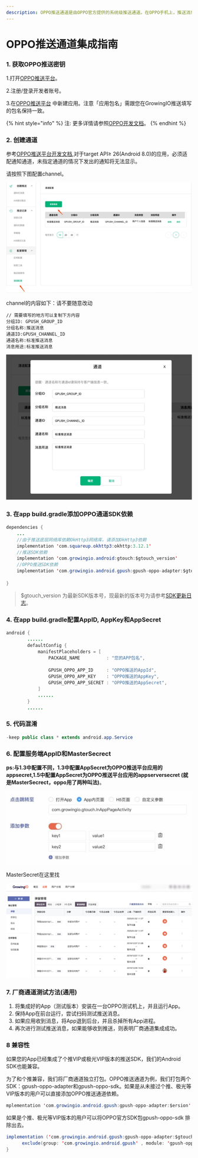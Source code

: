 ```yaml
---
description: OPPO推送通道是由OPPO官方提供的系统级推送通道。在OPPO手机上，推送消息能够通过OPPO的系统通道抵达终端，并且无需打开应用就能够收到推送。
---
```


# OPPO推送通道集成指南

### 1. 获取OPPO推送密钥

1.打开[OPPO推送平台](https://push.oppo.com/)。

2.注册/登录开发者账号。

3.在[OPPO推送平台](https://push.oppo.com/) 中新建应用。注意「应用包名」需跟您在GrowingIO推送填写的包名保持一致。

{% hint style="info" %}
注: 更多详情请参照[OPPO开发文档](https://push.oppo.com/documents)。
{% endhint %}

### 2. 创建通道

参考[OPPO推送平台开发文档](https://open.oppomobile.com/wiki/doc#id=10289),对于target API≥ 26\(Android 8.0\)的应用，必须适配通知通道，未指定通道的情况下发出的通知将无法显示。

请按照下图配置channel。

![](../../.gitbook/assets/111.png)

channel的内容如下：请不要随意改动

```text
// 需要填写的地方可以复制下方内容
分组ID: GPUSH_GROUP_ID
分组名称:推送消息
通道ID:GPUSH_CHANNEL_ID
通道名称:标准推送消息
消息用途:标准推送消息
```

![](../../.gitbook/assets/222.png)

### 3. 在app build.gradle添加OPPO通道SDK依赖

```java
dependencies {
    ...
    //由于推送底层网络库依赖OkHttp3网络库，请添加OkHttp3依赖
    implementation 'com.squareup.okhttp3:okhttp:3.12.1'
    //推送SDK依赖
    implementation 'com.growingio.android:gtouch:$gtouch_version'
    //OPPO推送SDK依赖 
    implementation 'com.growingio.android.gpush:gpush-oppo-adapter:$gtouch_version'
    
}
```

> $gtouch\_version 为最新SDK版本号，现最新的版本号为请参考[SDK更新日志](../integrations/changelog.md)。

### 4. 在app build.gradle配置AppID, AppKey和AppSecret

```java
android {
        ......
        defaultConfig {
            manifestPlaceholders = [
                PACKAGE_NAME          : "您的APP包名",

                GPUSH_OPPO_APP_ID     : "OPPO推送的AppId",
                GPUSH_OPPO_APP_KEY    : "OPPO推送的AppKey",
                GPUSH_OPPO_APP_SECRET : "OPPO推送的AppSecret",
            ]
            ......
        }
        ......
```

### 5. 代码混淆

```java
-keep public class * extends android.app.Service
```

### 6. 配置服务端AppID和**MasterSecrect**

**ps:与1.3中配置不同，1.3中配置AppSecret为OPPO推送平台应用的appsecret,1.5中配置AppSecret为OPPO推送平台应用的appserversecret \(就是MasterSecrect，oppo用了两种叫法\)**。

![](../../.gitbook/assets/image%20%2825%29.png)

MasterSecret在这里找

![](../../.gitbook/assets/image%20%28181%29.png)

### 7. 厂商通道测试方法\(通用\)

1. 将集成好的App（测试版本）安装在一台OPPO测试机上，并且运行App。
2. 保持App在前台运行，尝试扫码测试推送消息。
3. 如果应用收到消息，将App退到后台，并且杀掉所有App进程。
4. 再次进行测试推送消息，如果能够收到推送，则表明厂商通道集成成功。

### 8 兼容性

如果您的App已经集成了个推VIP或极光VIP版本的推送SDK，我们的Android SDK也能兼容。

为了和个推兼容，我们将厂商通道独立打包。OPPO推送通道为例，我们打包两个SDK：gpush-oppo-adapter和gpush-oppo-sdk。如果是从未接过个推、极光等VIP版本的用户可以直接添加OPPO推送通道依赖。

```java
mplementation 'com.growingio.android.gpush:gpush-oppo-adapter:$ersion'
```

如果是个推、极光等VIP版本的用户可以将OPPO官方SDK包gpush-oppo-sdk 排除出去。

```java
implementation ('com.growingio.android.gpush:gpush-oppo-adapter:$gtouch_version'){
      exclude(group: 'com.growingio.android.gpush' , module: 'gpush-oppo-sdk')
}
```



